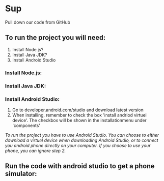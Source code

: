 # Sup
Pull down our code from GitHub

## To run the project you will need:
1. Install Node.js?
2. Install Java JDK?
3. Install Android Studio

### Install Node.js:

### Install Java JDK:

### Install Android Studio:
1. Go to developer.android.com/studio and download latest version
2. When installing, remember to check the box 'install andriod virtuel device'. The checkbox will be shown in the installationmenu under 'components' 

*To run the project you have to use Android Studio. You can choose to either download a virtuel device when downloading Android Studio, or to connect you android phone directly on your computer. If you choose to use your phone, you can ignore step 2.*

## Run the code with android studio to get a phone simulator:

